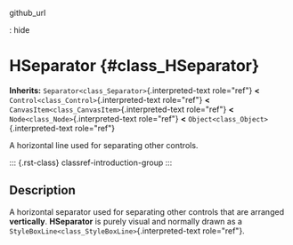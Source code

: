 github_url

:   hide

# HSeparator {#class_HSeparator}

**Inherits:** `Separator<class_Separator>`{.interpreted-text role="ref"}
**\<** `Control<class_Control>`{.interpreted-text role="ref"} **\<**
`CanvasItem<class_CanvasItem>`{.interpreted-text role="ref"} **\<**
`Node<class_Node>`{.interpreted-text role="ref"} **\<**
`Object<class_Object>`{.interpreted-text role="ref"}

A horizontal line used for separating other controls.

::: {.rst-class}
classref-introduction-group
:::

## Description

A horizontal separator used for separating other controls that are
arranged **vertically**. **HSeparator** is purely visual and normally
drawn as a `StyleBoxLine<class_StyleBoxLine>`{.interpreted-text
role="ref"}.
